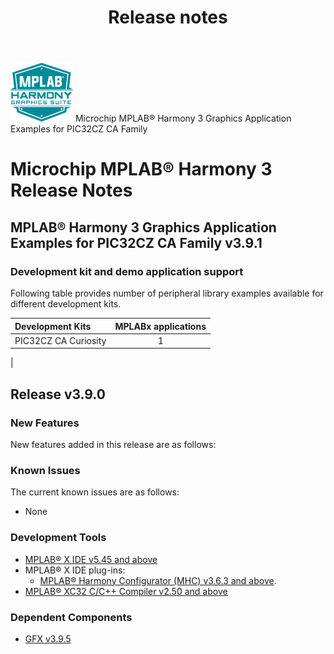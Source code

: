 ﻿---
title: Release notes
nav_order: 99
---

![MPLAB® Harmony Graphics Suite](./docs/images/mhgs.png) Microchip MPLAB® Harmony 3 Graphics Application Examples for PIC32CZ CA Family
# Microchip MPLAB® Harmony 3 Release Notes

## MPLAB® Harmony 3 Graphics Application Examples for PIC32CZ CA Family v3.9.1

### Development kit and demo application support

Following table provides number of peripheral library examples available for different development kits.

| Development Kits  | MPLABx applications |
|:-----------------|:-------------------:|
| PIC32CZ CA Curiosity     | 1 |
|

## Release v3.9.0

### New Features

New features added in this release are as follows:

### Known Issues

The current known issues are as follows:

- None

### Development Tools

- [MPLAB® X IDE v5.45 and above](https://www.microchip.com/mplab/mplab-x-ide)
- MPLAB® X IDE plug-ins:
    - [MPLAB® Harmony Configurator (MHC) v3.6.3 and above](https://github.com/Microchip-MPLAB-Harmony/mplabx-plugin).
- [MPLAB® XC32 C/C++ Compiler v2.50 and above](https://www.microchip.com/mplab/compilers)

### Dependent Components

* [GFX v3.9.5](https://github.com/Microchip-MPLAB-Harmony/gfx/releases/tag/v3.9.5)
